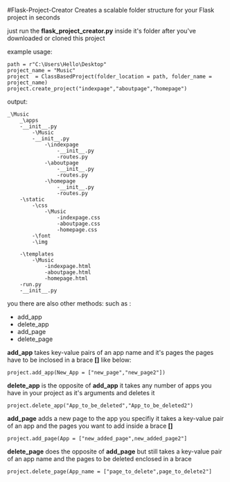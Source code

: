 
#Flask-Project-Creator
Creates a scalable folder structure for your Flask project in seconds 

just run the **flask_project_creator.py** inside it's folder after you've downloaded or cloned this project

example usage:

    path = r"C:\Users\Hello\Desktop"
    project_name = "Music"
    project  = ClassBasedProject(folder_location = path, folder_name = project_name)
    project.create_project("indexpage","aboutpage","homepage")

output:

    _\Music
	    _\apps
	    -__init__.py
		    -\Music
		    -__init__.py
			    -\indexpage
				    -__init__.py
				    -routes.py
			    -\aboutpage
				    -__init__.py
				    -routes.py
			    -\homepage
				    -__init__.py
				    -routes.py				    
	    -\static
		    -\css
			    -\Music
				    -indexpage.css
				    -aboutpage.css
				    -homepage.css
		    -\font
		    -\img
	    
	    -\templates
		    -\Music
			    -indexpage.html
			    -aboutpage.html
			    -homepage.html
	    -run.py
	    -__init__.py

you there are also other methods:
such as :

 - add_app
 - delete_app
 - add_page
 - delete_page


**add_app** takes key-value pairs of an app name and it's pages
the pages have to be inclosed in a brace **[]** like below:

    project.add_app(New_App = ["new_page","new_page2"])

**delete_app** is the opposite of **add_app** it takes any number of apps you have in your project as it's arguments and deletes it



    project.delete_app("App_to_be_deleted","App_to_be_deleted2")

**add_page** adds a new page to the app you specifiy it takes a key-value pair of an app and the pages you want to add inside a brace **[]**

    project.add_page(App = ["new_added_page",new_added_page2"]

**delete_page** does the opposite of **add_page** but still takes a  key-value pair of an app name and the pages to be deleted enclosed in a brace

    project.delete_page(App_name = ["page_to_delete",page_to_delete2"]

 



   

    